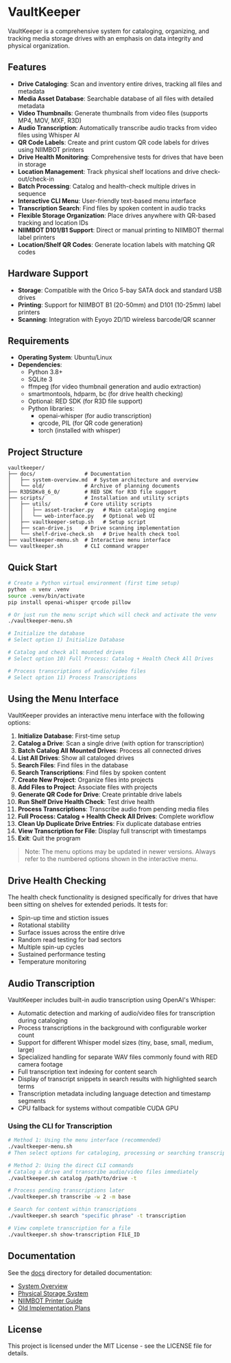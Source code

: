 # VaultKeeper

VaultKeeper is a comprehensive system for cataloging, organizing, and tracking media storage drives with an emphasis on data integrity and physical organization.

## Features

- **Drive Cataloging**: Scan and inventory entire drives, tracking all files and metadata
- **Media Asset Database**: Searchable database of all files with detailed metadata
- **Video Thumbnails**: Generate thumbnails from video files (supports MP4, MOV, MXF, R3D)
- **Audio Transcription**: Automatically transcribe audio tracks from video files using Whisper AI
- **QR Code Labels**: Create and print custom QR code labels for drives using NIIMBOT printers
- **Drive Health Monitoring**: Comprehensive tests for drives that have been in storage
- **Location Management**: Track physical shelf locations and drive check-out/check-in
- **Batch Processing**: Catalog and health-check multiple drives in sequence
- **Interactive CLI Menu**: User-friendly text-based menu interface
- **Transcription Search**: Find files by spoken content in audio tracks
- **Flexible Storage Organization**: Place drives anywhere with QR-based tracking and location IDs
- **NIIMBOT D101/B1 Support**: Direct or manual printing to NIIMBOT thermal label printers
- **Location/Shelf QR Codes**: Generate location labels with matching QR codes

## Hardware Support

- **Storage**: Compatible with the Orico 5-bay SATA dock and standard USB drives
- **Printing**: Support for NIIMBOT B1 (20-50mm) and D101 (10-25mm) label printers
- **Scanning**: Integration with Eyoyo 2D/1D wireless barcode/QR scanner

## Requirements

- **Operating System**: Ubuntu/Linux
- **Dependencies**:
  - Python 3.8+
  - SQLite 3
  - ffmpeg (for video thumbnail generation and audio extraction)
  - smartmontools, hdparm, bc (for drive health checking)
  - Optional: RED SDK (for R3D file support)
  - Python libraries:
    - openai-whisper (for audio transcription)
    - qrcode, PIL (for QR code generation)
    - torch (installed with whisper)

## Project Structure

```
vaultkeeper/
├── docs/                # Documentation
│   ├── system-overview.md  # System architecture and overview
│   └── old/             # Archive of planning documents
├── R3DSDKv8_6_0/        # RED SDK for R3D file support
├── scripts/             # Installation and utility scripts
│   ├── utils/           # Core utility scripts
│   │   ├── asset-tracker.py   # Main cataloging engine
│   │   └── web-interface.py   # Optional web UI
│   ├── vaultkeeper-setup.sh   # Setup script
│   ├── scan-drive.js    # Drive scanning implementation
│   └── shelf-drive-check.sh   # Drive health check tool
├── vaultkeeper-menu.sh  # Interactive menu interface
└── vaultkeeper.sh       # CLI command wrapper
```

## Quick Start

```bash
# Create a Python virtual environment (first time setup)
python -m venv .venv
source .venv/bin/activate
pip install openai-whisper qrcode pillow

# Or just run the menu script which will check and activate the venv
./vaultkeeper-menu.sh

# Initialize the database
# Select option 1) Initialize Database

# Catalog and check all mounted drives
# Select option 10) Full Process: Catalog + Health Check All Drives

# Process transcriptions of audio/video files
# Select option 11) Process Transcriptions
```

## Using the Menu Interface

VaultKeeper provides an interactive menu interface with the following options:

1. **Initialize Database**: First-time setup
2. **Catalog a Drive**: Scan a single drive (with option for transcription)
3. **Batch Catalog All Mounted Drives**: Process all connected drives
4. **List All Drives**: Show all cataloged drives
5. **Search Files**: Find files in the database
6. **Search Transcriptions**: Find files by spoken content
7. **Create New Project**: Organize files into projects
8. **Add Files to Project**: Associate files with projects
9. **Generate QR Code for Drive**: Create printable drive labels
10. **Run Shelf Drive Health Check**: Test drive health
11. **Process Transcriptions**: Transcribe audio from pending media files
12. **Full Process: Catalog + Health Check All Drives**: Complete workflow
13. **Clean Up Duplicate Drive Entries**: Fix duplicate database entries
14. **View Transcription for File**: Display full transcript with timestamps
15. **Exit**: Quit the program

> Note: The menu options may be updated in newer versions. Always refer to the numbered options shown in the interactive menu.

## Drive Health Checking

The health check functionality is designed specifically for drives that have been sitting on shelves for extended periods. It tests for:

- Spin-up time and stiction issues
- Rotational stability
- Surface issues across the entire drive
- Random read testing for bad sectors
- Multiple spin-up cycles
- Sustained performance testing
- Temperature monitoring

## Audio Transcription

VaultKeeper includes built-in audio transcription using OpenAI's Whisper:

- Automatic detection and marking of audio/video files for transcription during cataloging
- Process transcriptions in the background with configurable worker count
- Support for different Whisper model sizes (tiny, base, small, medium, large)
- Specialized handling for separate WAV files commonly found with RED camera footage
- Full transcription text indexing for content search
- Display of transcript snippets in search results with highlighted search terms
- Transcription metadata including language detection and timestamp segments
- CPU fallback for systems without compatible CUDA GPU

### Using the CLI for Transcription

```bash
# Method 1: Using the menu interface (recommended)
./vaultkeeper-menu.sh
# Then select options for cataloging, processing or searching transcriptions

# Method 2: Using the direct CLI commands
# Catalog a drive and transcribe audio/video files immediately
./vaultkeeper.sh catalog /path/to/drive -t

# Process pending transcriptions later
./vaultkeeper.sh transcribe -w 2 -m base

# Search for content within transcriptions
./vaultkeeper.sh search "specific phrase" -t transcription

# View complete transcription for a file
./vaultkeeper.sh show-transcription FILE_ID
```

## Documentation

See the [docs](docs/) directory for detailed documentation:

- [System Overview](docs/system-overview.md)
- [Physical Storage System](docs/location-system/shelf-organization.md)
- [NIIMBOT Printer Guide](docs/location-system/niimbot-instructions.md)
- [Old Implementation Plans](docs/old/)

## License

This project is licensed under the MIT License - see the LICENSE file for details.